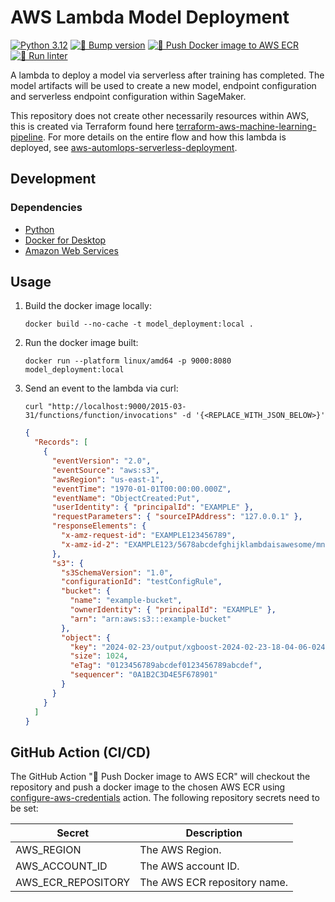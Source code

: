 # AWS Lambda Model Deployment

[![Python 3.12](https://img.shields.io/badge/python-3.12-blue.svg)](https://www.python.org/downloads/release/python-3121/)
[![🚧 Bump version](https://github.com/kwame-mintah/aws-lambda-model-deployment/actions/workflows/bump-repository-version.yml/badge.svg)](https://github.com/kwame-mintah/aws-lambda-model-deployment/actions/workflows/bump-repository-version.yml)
[![🚀 Push Docker image to AWS ECR](https://github.com/kwame-mintah/aws-lambda-model-deployment/actions/workflows/push-docker-image-to-aws-ecr.yml/badge.svg)](https://github.com/kwame-mintah/aws-lambda-model-deployment/actions/workflows/push-docker-image-to-aws-ecr.yml)
[![🧹 Run linter](https://github.com/kwame-mintah/aws-lambda-model-deployment/actions/workflows/run-python-linter.yml/badge.svg)](https://github.com/kwame-mintah/aws-lambda-model-deployment/actions/workflows/run-python-linter.yml)

A lambda to deploy a model via serverless after training has completed. The model artifacts will be used to create a new model,
endpoint configuration and serverless endpoint configuration within SageMaker.

This repository does not create other necessarily resources within AWS, this is created via Terraform found here [terraform-aws-machine-learning-pipeline](https://github.com/kwame-mintah/terraform-aws-machine-learning-pipeline).
For more details on the entire flow and how this lambda is deployed, see [aws-automlops-serverless-deployment](https://github.com/kwame-mintah/aws-automlops-serverless-deployment).

## Development

### Dependencies

- [Python](https://www.python.org/downloads/release/python-3121/)
- [Docker for Desktop](https://www.docker.com/products/docker-desktop/)
- [Amazon Web Services](https://aws.amazon.com/?nc2=h_lg)

## Usage

1. Build the docker image locally:

   ```commandline
   docker build --no-cache -t model_deployment:local .
   ```

2. Run the docker image built:

   ```commandline
   docker run --platform linux/amd64 -p 9000:8080 model_deployment:local
   ```

3. Send an event to the lambda via curl:
   ```commandline
   curl "http://localhost:9000/2015-03-31/functions/function/invocations" -d '{<REPLACE_WITH_JSON_BELOW>}'
   ```
   ```json
   {
     "Records": [
       {
         "eventVersion": "2.0",
         "eventSource": "aws:s3",
         "awsRegion": "us-east-1",
         "eventTime": "1970-01-01T00:00:00.000Z",
         "eventName": "ObjectCreated:Put",
         "userIdentity": { "principalId": "EXAMPLE" },
         "requestParameters": { "sourceIPAddress": "127.0.0.1" },
         "responseElements": {
           "x-amz-request-id": "EXAMPLE123456789",
           "x-amz-id-2": "EXAMPLE123/5678abcdefghijklambdaisawesome/mnopqrstuvwxyzABCDEFGH"
         },
         "s3": {
           "s3SchemaVersion": "1.0",
           "configurationId": "testConfigRule",
           "bucket": {
             "name": "example-bucket",
             "ownerIdentity": { "principalId": "EXAMPLE" },
             "arn": "arn:aws:s3:::example-bucket"
           },
           "object": {
             "key": "2024-02-23/output/xgboost-2024-02-23-18-04-06-024/output/model.tar.gz",
             "size": 1024,
             "eTag": "0123456789abcdef0123456789abcdef",
             "sequencer": "0A1B2C3D4E5F678901"
           }
         }
       }
     ]
   }
   ```

## GitHub Action (CI/CD)

The GitHub Action "🚀 Push Docker image to AWS ECR" will checkout the repository and push a docker image to the chosen AWS ECR using
[configure-aws-credentials](https://github.com/aws-actions/configure-aws-credentials/tree/v4.0.1/) action. The following repository secrets need to be set:

| Secret             | Description                  |
| ------------------ | ---------------------------- |
| AWS_REGION         | The AWS Region.              |
| AWS_ACCOUNT_ID     | The AWS account ID.          |
| AWS_ECR_REPOSITORY | The AWS ECR repository name. |
